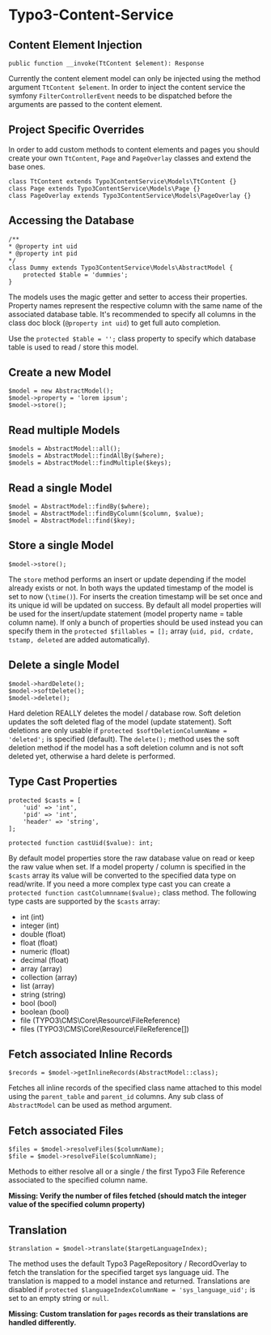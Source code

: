 Typo3-Content-Service
==============

## Content Element Injection

```
public function __invoke(TtContent $element): Response
```

Currently the content element model can only be injected using the method argument `TtContent $element`. In order to inject the content service the symfony `FilterControllerEvent` needs to be dispatched before the arguments are passed to the content element.

## Project Specific Overrides

In order to add custom methods to content elements and pages you should create your own `TtContent`, `Page` and `PageOverlay` classes and extend the base ones.

```
class TtContent extends Typo3ContentService\Models\TtContent {}
class Page extends Typo3ContentService\Models\Page {}
class PageOverlay extends Typo3ContentService\Models\PageOverlay {}
```

## Accessing the Database

```
/**
* @property int uid
* @property int pid
*/
class Dummy extends Typo3ContentService\Models\AbstractModel {
    protected $table = 'dummies';
}
```

The models uses the magic getter and setter to access their properties. Property names represent the respective column with the same name of the associated database table. It's recommended to specify all columns in the class doc block (`@property int uid`) to get full auto completion.

Use the `protected $table = '';` class property to specify which database table is used to read / store this model.

## Create a new Model

```
$model = new AbstractModel();
$model->property = 'lorem ipsum';
$model->store();
```

## Read multiple Models

```
$models = AbstractModel::all();
$models = AbstractModel::findAllBy($where);
$models = AbstractModel::findMultiple($keys);
```

## Read a single Model

```
$model = AbstractModel::findBy($where);
$model = AbstractModel::findByColumn($column, $value);
$model = AbstractModel::find($key);
```

## Store a single Model

```
$model->store();
```

The `store` method performs an insert or update depending if the model already exists or not. In both ways the updated timestamp of the model is set to now (`\time()`). For inserts the creation timestamp will be set once and its unique id will be updated on success.
By default all model properties will be used for the insert/update statement (model property name = table column name). If only a bunch of properties should be used instead you can specify them in the `protected $fillables = [];` array (`uid, pid, crdate, tstamp, deleted` are added automatically).

## Delete a single Model

```
$model->hardDelete();
$model->softDelete();
$model->delete();
```

Hard deletion REALLY deletes the model / database row. Soft deletion updates the soft deleted flag of the model (update statement). Soft deletions are only usable if `protected $softDeletionColumnName = 'deleted';` is specified (default).
The `delete();` method uses the soft deletion method if the model has a soft deletion column and is not soft deleted yet, otherwise a hard delete is performed.

## Type Cast Properties

```
protected $casts = [
    'uid' => 'int',
    'pid' => 'int',
    'header' => 'string',
];

protected function castUid($value): int;
```

By default model properties store the raw database value on read or keep the raw value when set. If a model property / column is specified in the `$casts` array its value will be converted to the specified data type on read/write. If you need a more complex type cast you can create a `protected function castColumnname($value);` class method.
The following type casts are supported by the `$casts` array:
* int (int)
* integer (int)
* double (float)
* float (float)
* numeric (float)
* decimal (float)
* array (array)
* collection (array)
* list (array)
* string (string)
* bool (bool)
* boolean (bool)
* file (TYPO3\CMS\Core\Resource\FileReference)
* files (TYPO3\CMS\Core\Resource\FileReference[])

## Fetch associated Inline Records

```
$records = $model->getInlineRecords(AbstractModel::class);
```

Fetches all inline records of the specified class name attached to this model using the `parent_table` and `parent_id` columns. Any sub class of `AbstractModel` can be used as method argument.

## Fetch associated Files

```
$files = $model->resolveFiles($columnName);
$file = $model->resolveFile($columnName);
```

Methods to either resolve all or a single / the first Typo3 File Reference associated to the specified column name.

**Missing: Verify the number of files fetched (should match the integer value of the specified column property)**

## Translation

```
$translation = $model->translate($targetLanguageIndex);
```

The method uses the default Typo3 PageRepository / RecordOverlay to fetch the translation for the specified target sys language uid. The translation is mapped to a model instance and returned. Translations are disabled if `protected $languageIndexColumnName = 'sys_language_uid';` is set to an empty string or `null`.

**Missing: Custom translation for `pages` records as their translations are handled differently.**
